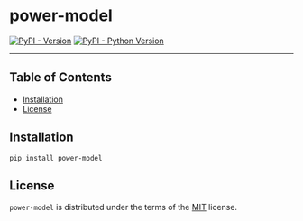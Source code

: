 # power-model

[![PyPI - Version](https://img.shields.io/pypi/v/power-model.svg)](https://pypi.org/project/power-model)
[![PyPI - Python Version](https://img.shields.io/pypi/pyversions/power-model.svg)](https://pypi.org/project/power-model)

-----

## Table of Contents

- [Installation](#installation)
- [License](#license)

## Installation

```console
pip install power-model
```

## License

`power-model` is distributed under the terms of the [MIT](https://spdx.org/licenses/MIT.html) license.
